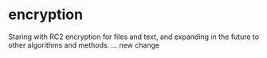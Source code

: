 # encryption
Staring with RC2 encryption for files and text, and expanding in the future to other algorithms and methods.
...
new change
